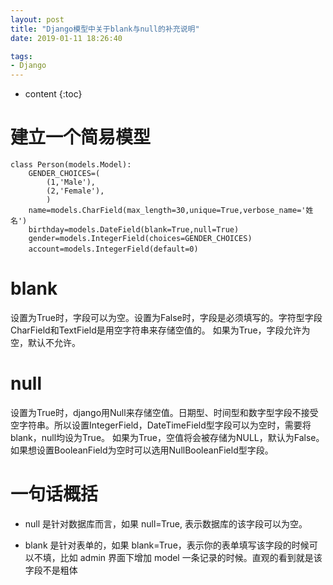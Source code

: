 ```yaml
---
layout: post
title: "Django模型中关于blank与null的补充说明"
date: 2019-01-11 18:26:40

tags:
- Django
---
```

* content
{:toc}













# 建立一个简易模型
```
class Person(models.Model):
    GENDER_CHOICES=(
        (1,'Male'),
        (2,'Female'),
        )
    name=models.CharField(max_length=30,unique=True,verbose_name='姓 名')   
    birthday=models.DateField(blank=True,null=True)
    gender=models.IntegerField(choices=GENDER_CHOICES)
    account=models.IntegerField(default=0)　　
```

# blank
设置为True时，字段可以为空。设置为False时，字段是必须填写的。字符型字段CharField和TextField是用空字符串来存储空值的。 如果为True，字段允许为空，默认不允许。

# null
设置为True时，django用Null来存储空值。日期型、时间型和数字型字段不接受空字符串。所以设置IntegerField，DateTimeField型字段可以为空时，需要将blank，null均设为True。
如果为True，空值将会被存储为NULL，默认为False。
如果想设置BooleanField为空时可以选用NullBooleanField型字段。

# 一句话概括
- null 是针对数据库而言，如果 null=True, 表示数据库的该字段可以为空。

- blank 是针对表单的，如果 blank=True，表示你的表单填写该字段的时候可以不填，比如 admin 界面下增加 model 一条记录的时候。直观的看到就是该字段不是粗体

